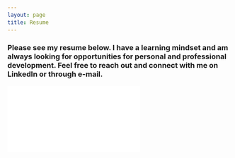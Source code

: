 ```yaml
---
layout: page
title: Resume
---
```


### Please see my resume below. I have a learning mindset and am always looking for opportunities for personal and professional development. Feel free to reach out and connect with me on LinkedIn or through e-mail.

![Anh Cindy Nguyen](assets/img/resume.pdf)
